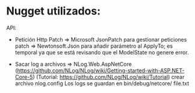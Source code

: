 # Nugget utilizados:

API:

- Petición Http Patch
  => Microsoft JsonPatch para gestionar peticiones patch
  => Newtonsoft.Json para añadir parámetro al ApplyTo; es temporal ya que se está revisando que el ModelState no genere error.

- Sacar log a archivos
  => NLog.Web.AspNetCore (https://github.com/NLog/NLog/wiki/Getting-started-with-ASP.NET-Core-5)
  (Tutorial: https://github.com/NLog/NLog/wiki/Tutorial)
  crear archivo nlog.config
  Los logs se guardan en bin/debug/netcore/ file.txt
